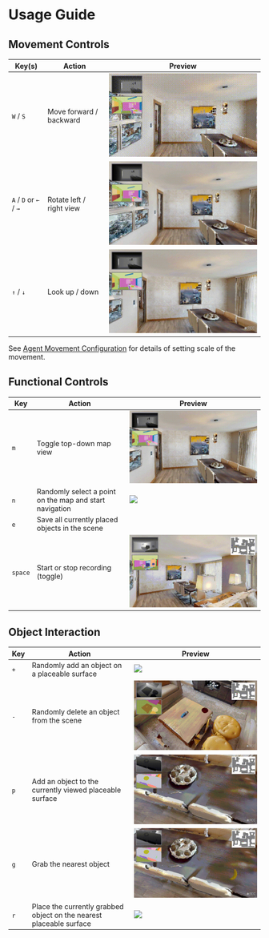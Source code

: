 # Usage Guide

## Movement Controls

| Key(s)           | Action                    | Preview |
|------------------|----------------------------|---------|
| `W` / `S`        | Move forward / backward    | ![](gif/1-1.gif) |
| `A` / `D` or `←` / `→` | Rotate left / right view | ![](gif/1-2.gif) |
| `↑` / `↓`         | Look up / down             | ![](gif/1-3.gif) |

See [Agent Movement Configuration](../config_reference/config_reference.md#-agent-movement) for details of setting scale of the movement.



## Functional Controls

| Key      | Action                                                   | Preview |
|----------|-----------------------------------------------------------|---------|
| `m`      | Toggle top-down map view                                  | ![](gif/2-1.gif) |
| `n`      | Randomly select a point on the map and start navigation   | ![](gif/2-2.gif) |
| `e`      | Save all currently placed objects in the scene            |  |
| `space`  | Start or stop recording (toggle)                          | ![](gif/2-4.gif) |


## Object Interaction

| Key      | Action                                                                 | Preview |
|----------|------------------------------------------------------------------------|---------|
| `+`      | Randomly add an object on a placeable surface                          | ![](gif/3-1.gif) |
| `-`      | Randomly delete an object from the scene                               | ![](gif/3-2.gif) |
| `p`      | Add an object to the currently viewed placeable surface                | ![](gif/3-3.gif) |
| `g`      | Grab the nearest object                                                | ![](gif/3-4.gif) |
| `r`      | Place the currently grabbed object on the nearest placeable surface    | ![](gif/3-5.gif) |
